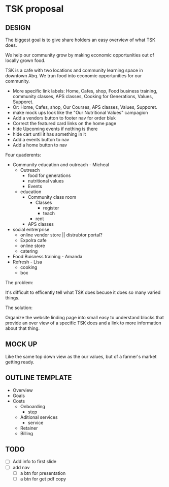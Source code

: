 # TSK proposal
## DESIGN
The biggest goal is to give share holders an easy overview of what TSK does.

We help our community grow by making economic opportunities out of locally grown food. 

TSK is a cafe with two locations and community learning space in downtown Abq. We trun food into economic opportunities for our community.  

- More specific link labels:  Home, Cafes, shop, Food business training, community classes, APS classes, Cooking for Generations, Values, Supporet.
- Or:  Home, Cafes, shop, Our Courses, APS classes, Values, Supporet.
- make mock ups look like the "Our Nutritional Values" campagion
- Add a vendors button to footer nav for order bluk
- Correct the featured card links on the home page
- hide Upcoming events if nothing is there
- hide cart until it has something in it
- Add a events button to nav
- Add a home button to nav

Four quaderents:
- Community education and outreach - Micheal
	- Outreach
		- food for generations
		- nutritional values
		- Events
	- education
		- Community class room
			- Classes
				- register
				- teach
			- rent
		- APS classes
- social entrerprise
	- online vendor store || distrubtor portal?
	- Expolra cafe
	- online store
	- catering
- Food Buisness training - Amanda
- Refresh - Lisa
	- cooking 
	- box

The problem:

It's difficult to efficently tell what TSK does becuse it does so many varied things. 

The solution:

Organize the website linding page into small easy to understand blocks that provide an over view of a specific TSK does and a link to more information about that thing. 

## MOCK UP

Like the same top down view as the our values, but of a farmer's market getting ready. 

## OUTLINE TEMPLATE
- Overview
- Goals
- Costs
	- Onboarding
		- step
	- Aditional services
		- service
	- Retainer
	- Billing

## TODO
 - [ ] Add info to first slide
 - [ ] add nav
	 - [ ] a btn for presentation
	 - [ ] a btn for get pdf copy
